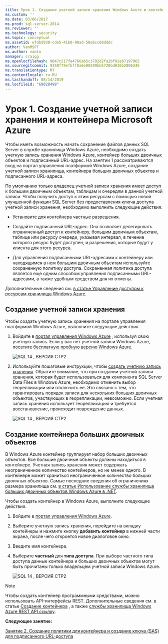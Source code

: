 ```yaml
---
title: Урок 1. Создание учетной записи хранения Windows Azure и контейнера | Документация Майкрософт
ms.custom: ''
ms.date: 03/06/2017
ms.prod: sql-server-2014
ms.reviewer: ''
ms.technology: security
ms.topic: conceptual
ms.assetid: efdbd930-cde5-41b0-90ad-58a6cc68dddc
author: VanMSFT
ms.author: vanto
manager: craigg
ms.openlocfilehash: 9047c517fe4766ab5c3792d2fa2bf92eb7197965
ms.sourcegitcommit: 9348f79efbff8a6e88209bb5720bd016b2806346
ms.translationtype: MT
ms.contentlocale: ru-RU
ms.lasthandoff: 08/14/2019
ms.locfileid: "69028498"
---
```

# <a name="lesson-1-create-windows-azure-storage-account-and-container"></a>Урок 1. Создание учетной записи хранения и контейнера Microsoft Azure
  Чтобы иметь возможность начать сохранение файлов данных SQL Server в службе хранилища Windows Azure, необходимо создать учетную запись хранения Windows Azure, контейнер больших двоичных объектов и подписанный URL-адрес. На занятии 1 рассматриваются вход на портал управления платформой Windows Azure, создание учетной записи хранилища, контейнера больших двоичных объектов и подписанного URL-адреса.  
  
 По умолчанию только владелец учетной записи хранения имеет доступ к большим двоичным объектам, таблицам и очередям в данной учетной записи. Чтобы получить доступ к этим ресурсам с помощью новой улучшенной функции SQL Server без предоставления ключа доступа учетной записи хранения, необходимо выполнить следующие действия.  
  
-   Установите для контейнера частные разрешения.  
  
-   Создайте подписанный URL-адрес. Она позволяет делегировать ограниченный доступ к контейнеру, большим двоичным объектам, таблице или ресурсу очереди, указывая интервал, в течение которого ресурс будет доступен, и разрешения, которые будут у клиента для этого ресурса.  
  
-   Для управления подписанными URL-адресами к контейнеру или находящимся в нем большим двоичным объектам используйте сохраненную политику доступа. Сохраненная политика доступа является еще одним способом управления подписанными URL-адресами, а также удобным средством для их отмены.  
  
 Дополнительные сведения см. [в статье Управление доступом к ресурсам хранилища Windows Azure](https://msdn.microsoft.com/library/windowsazure/ee393343.aspx).  
  
## <a name="create-storage-account"></a>Создание учетной записи хранения  
 Чтобы создать учетную запись хранения на портале управления платформой Windows Azure, выполните следующие действия.  
  
1.  Войдите в [портал управления Windows Azure](https://manage.windowsazure.com) , используя свою учетную запись. Если у вас нет учетной записи Windows Azure, посетите [бесплатную пробную версию Windows Azure](http://www.windowsazure.com/pricing/free-trial/).  
  
     ![SQL 14](../../2014/tutorials/media/ss-was-tutlesson-1-1.gif " , ВЕРСИЯ CTP2 SQL 14") , ВЕРСИЯ CTP2  
  
2.  Используйте пошаговые инструкции, чтобы [создать учетную запись хранения](https://azure.microsoft.com/documentation/articles/storage-create-storage-account/). Обратите внимание, что при создании учетной записи хранения, которая будет использоваться для компонента SQL Server Data Files в Windows Azure, необходимо отменить выбор георепликации или отключить ее. Это связано с тем, что гарантировать порядок записи для нескольких больших двоичных объектов, участвующих в георепликации, невозможно. Если учетная запись хранения использует георепликацию и требуется восстановление, происходит повреждение данных.  
  
     ![SQL 14](../../2014/tutorials/media/ss-was-tutlesson-1-2.gif " , ВЕРСИЯ CTP2 SQL 14") , ВЕРСИЯ CTP2  
  
## <a name="create-a-blob-container"></a>Создание контейнера больших двоичных объектов  
 В Windows Azure контейнер группирует набор больших двоичных объектов. Все большие двоичные объекты должны находиться в контейнере. Учетная запись хранения может содержать неограниченное количество контейнеров, но не менее одного. В контейнере может храниться неограниченное количество больших двоичных объектов. Самые последние сведения об ограничениях размера хранилища см. [в статье Использование службы хранилища больших двоичных объектов Windows Azure в .NET](http://www.windowsazure.com/develop/net/how-to-guides/blob-storage/).  
  
 Чтобы создать контейнер в Windows Azure, выполните следующие действия.  
  
1.  Войдите в [портал управления Windows Azure](https://manage.windowsazure.com).  
  
2.  Выберите учетную запись хранения, перейдите на вкладку контейнеры и нажмите кнопку **добавить контейнер** в нижней части экрана, после чего откроется новое диалоговое окно.  
  
3.  Введите имя контейнера.  
  
4.  Выберите **частный** для **типа доступа**. При выборе частного типа доступа данные контейнера и больших двоичных объектов могут быть прочитаны только владельцем учетной записи Windows Azure.  
  
     ![SQL 14](../../2014/tutorials/media/ss-was-tutlesson-1-4.gif " , ВЕРСИЯ CTP2 SQL 14") , ВЕРСИЯ CTP2  
  
> [!NOTE]  
>  Чтобы создать контейнер программными средствами, можно использовать API-интерфейсы REST. Дополнительные сведения см. в статье [Создание контейнера](https://msdn.microsoft.com/library/windowsazure/dd179468.aspx) , а также [службы хранилища Windows Azure REST API ссылку](https://msdn.microsoft.com/library/windowsazure/dd179355.aspx).  
  
 **Следующее занятие:**  
  
 [Занятие 2. Создание политики для контейнера и создание ключа &#40;SAS&#41; для подписанного URL-доступа](../relational-databases/lesson-1-create-stored-access-policy-and-shared-access-signature.md)  
  
  
